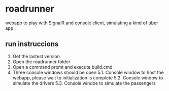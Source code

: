 # roadrunner

webapp to play with SignalR and console client, simulating a kind of uber app

## run instruccions
1. Get the lastest version
2. Open the roadrunner folder
3. Open a command promt and execute build.cmd
5. Three console windows should be open
  5.1. Console window to host the webapp, please wait to initialization is complete
  5.2. Console window to simulate the drivers
  5.3. Console windoe to simulate the passengers
